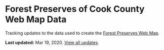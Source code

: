 # Forest Preserves of Cook County Web Map Data
Tracking updates to the data used to create the [Forest Preserves Web Map](https://map.fpdcc.com).

**Last updated:** Mar 19, 2020. [View all updates](https://github.com/fpdcc/webmap_data_updates/commits/master).
